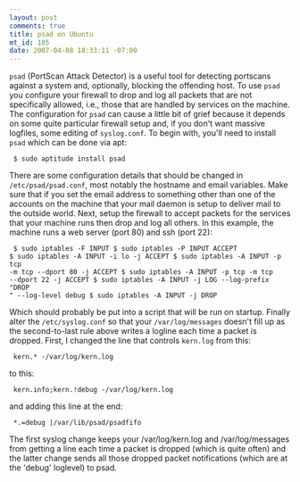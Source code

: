 ```yaml
--- 
layout: post
comments: true
title: psad on Ubuntu
mt_id: 105
date: 2007-04-08 18:33:11 -07:00
---
```

`psad` (PortScan Attack Detector) is a useful tool for detecting portscans against a system and, optionally, blocking the offending host.  To use `psad` you configure your firewall to drop and log all packets that are not specifically allowed, i.e., those that are handled by services on the machine.  The configuration for `psad` can cause a little bit of grief because it depends on some quite particular firewall setup and, if you don't want massive logfiles, some editing of `syslog.conf`.  To begin with, you'll need to install `psad` which can be done via apt:

<code><pre>
$ sudo aptitude install psad
</pre></code>

There are some configuration details that should be changed in `/etc/psad/psad.conf`, most notably the hostname and email variables.  Make sure that if you set the email address to something other than one of the accounts on the machine that your mail daemon is setup to deliver mail to the outside world.  Next, setup the firewall to accept packets for the services that your machine runs then drop and log all others.  In this example, the machine runs a web server (port 80) and ssh (port 22):

<code><pre>
$ sudo iptables -F INPUT
$ sudo iptables -P INPUT ACCEPT
$ sudo iptables -A INPUT -i lo -j ACCEPT
$ sudo iptables -A INPUT -p tcp -m tcp --dport 80 -j ACCEPT
$ sudo iptables -A INPUT -p tcp -m tcp --dport 22 -j ACCEPT
$ sudo iptables -A INPUT -j LOG --log-prefix "DROP " --log-level debug
$ sudo iptables -A INPUT -j DROP
</pre></code>

Which should probably be put into a script that will be run on startup.  Finally alter the `/etc/syslog.conf` so that your `/var/log/messages` doesn't fill up as the second-to-last rule above  writes a logline each time a packet is dropped.  First, I changed the line that controls `kern.log` from this:

<code><pre>
kern.*				-/var/log/kern.log
</pre></code>

to this:

<code><pre>
kern.info;kern.!debug		-/var/log/kern.log
</pre></code>

and adding this line at the end:

<code><pre>
*.=debug	|/var/lib/psad/psadfifo
</pre></code>

The first syslog change keeps your /var/log/kern.log and /var/log/messages from getting a line each time a packet is dropped (which is quite often) and the latter change sends all those dropped packet notifications (which are at the 'debug' loglevel) to psad.
